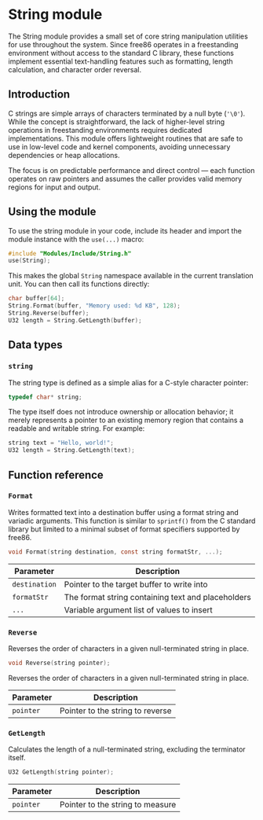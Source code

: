 # String module
The String module provides a small set of core string manipulation utilities for use throughout the system. Since free86 operates in a freestanding environment without access to the standard C library, these functions implement essential text-handling features such as formatting, length calculation, and character order reversal.

## Introduction
C strings are simple arrays of characters terminated by a null byte (`'\0'`). While the concept is straightforward, the lack of higher-level string operations in freestanding environments requires dedicated implementations.
This module offers lightweight routines that are safe to use in low-level code and kernel components, avoiding unnecessary dependencies or heap allocations.

The focus is on predictable performance and direct control — each function operates on raw pointers and assumes the caller provides valid memory regions for input and output.


## Using the module
To use the string module in your code, include its header and import the module instance with the `use(...)` macro:

```c
#include "Modules/Include/String.h"
use(String);
```
This makes the global `String` namespace available in the current translation unit. You can then call its functions directly:

```c
char buffer[64];
String.Format(buffer, "Memory used: %d KB", 128);
String.Reverse(buffer);
U32 length = String.GetLength(buffer);
```



## Data types

### `string`
The string type is defined as a simple alias for a C-style character pointer:

```c
typedef char* string;
```

The type itself does not introduce ownership or allocation behavior; it merely represents a pointer to an existing memory region that contains a readable and writable string.
For example:

```c
string text = "Hello, world!";
U32 length = String.GetLength(text);
```



## Function reference

### `Format`
Writes formatted text into a destination buffer using a format string and variadic arguments. This function is similar to `sprintf()` from the C standard library but limited to a minimal subset of format specifiers supported by free86.

```c
void Format(string destination, const string formatStr, ...);
```

| Parameter     | Description                                        |
| ------------- | -------------------------------------------------- |
| `destination` | Pointer to the target buffer to write into         |
| `formatStr`   | The format string containing text and placeholders |
| `...`         | Variable argument list of values to insert         |



### `Reverse`
Reverses the order of characters in a given null-terminated string in place.

```c
void Reverse(string pointer);
```

Reverses the order of characters in a given null-terminated string in place.

| Parameter | Description                      |
| --------- | -------------------------------- |
| `pointer` | Pointer to the string to reverse |


### `GetLength`
Calculates the length of a null-terminated string, excluding the terminator itself.


```c
U32 GetLength(string pointer);
```

| Parameter | Description                      |
| --------- | -------------------------------- |
| `pointer` | Pointer to the string to measure |


